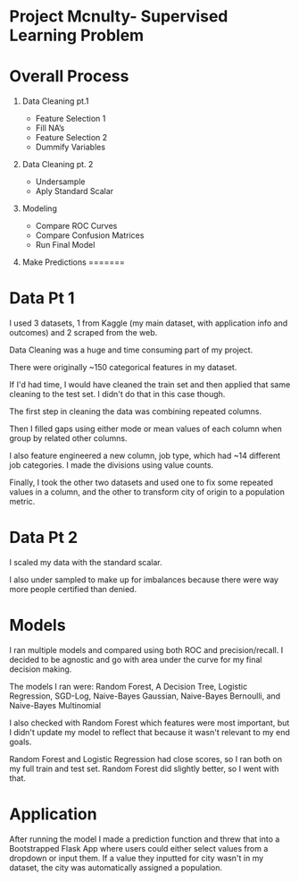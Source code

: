 # Project Mcnulty- Supervised Learning Problem

# Overall Process
1. Data Cleaning pt.1
	+ Feature Selection 1
	+ Fill NA’s
	+ Feature Selection 2
	+ Dummify Variables

2. Data Cleaning pt. 2
	+ Undersample
	+ Aply Standard Scalar

3. Modeling
	+ Compare ROC Curves
	+ Compare Confusion Matrices
	+ Run Final Model

4. Make Predictions
=======

# Data Pt 1
I used 3 datasets, 1 from Kaggle (my main dataset, with application info and outcomes) and 2 scraped from the web.

Data Cleaning was a huge and time consuming part of my project.

There were originally ~150 categorical features in my dataset.

If I'd had time, I would have cleaned the train set and then applied that same cleaning to the test set. I didn't do that in this case though.

The first step in cleaning the data was combining repeated columns.

Then I filled gaps using either mode or mean values of each column when group by related other columns.

I also feature engineered a new column, job type, which had ~14 different job categories. I made the divisions using value counts. 

Finally, I took the other two datasets and used one to fix some repeated values in a column, and the other to transform city of origin to a population metric.


# Data Pt 2
I scaled my data with the standard scalar.

I also under sampled to make up for imbalances because there were way more people certified than denied.

# Models
I ran multiple models and compared using both ROC and precision/recall. I decided to be agnostic and go with area under the curve for my final decision making.

The models I ran were: 
Random Forest, A Decision Tree, Logistic Regression, SGD-Log, Naive-Bayes Gaussian, Naive-Bayes Bernoulli, and Naive-Bayes Multinomial

I also checked with Random Forest which features were most important, but I didn't update my model to reflect that because it wasn't relevant to my end goals.

Random Forest and Logistic Regression had close scores, so I ran both on my full train and test set. Random Forest did slightly better, so I went with that.

# Application
After running the model I made a prediction function and threw that into a Bootstrapped Flask App where users could either select values from a dropdown or input them. If a value they inputted for city wasn't in my dataset, the city was automatically assigned a population.